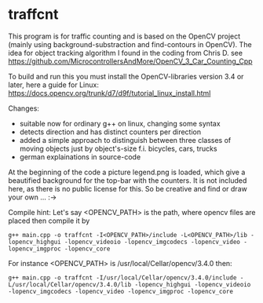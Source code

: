 # traffcnt
This program is for traffic counting and is based on the OpenCV project (mainly using background-substraction and find-contours in OpenCV). The idea for object tracking algorithm I found in the coding from Chris D. see https://github.com/MicrocontrollersAndMore/OpenCV_3_Car_Counting_Cpp

To build and run this you must install the OpenCV-libraries version 3.4 or later, here a guide for Linux: https://docs.opencv.org/trunk/d7/d9f/tutorial_linux_install.html 


Changes: 
- suitable now for ordinary g++ on linux, changing some syntax
- detects direction and has distinct counters per direction 
- added a simple approach to distinguish between three classes of moving objects just by object's-size f.i. bicycles, cars, trucks
- german explainations in source-code

At the beginning of the code a picture legend.png is loaded, which give a beautified background for the top-bar with the counters. It is not included here, as there is no public license for this. So be creative and find or draw your own ... :->

Compile hint: Let's say <OPENCV_PATH> is the path, where opencv files are placed then compile it by 

`g++ main.cpp -o traffcnt -I<OPENCV_PATH>/include -L<OPENCV_PATH>/lib -lopencv_highgui -lopencv_videoio -lopencv_imgcodecs -lopencv_video -lopencv_imgproc -lopencv_core`

For instance <OPENCV_PATH> is /usr/local/Cellar/opencv/3.4.0 then:

`g++ main.cpp -o traffcnt -I/usr/local/Cellar/opencv/3.4.0/include -L/usr/local/Cellar/opencv/3.4.0/lib -lopencv_highgui -lopencv_videoio -lopencv_imgcodecs -lopencv_video -lopencv_imgproc -lopencv_core`
